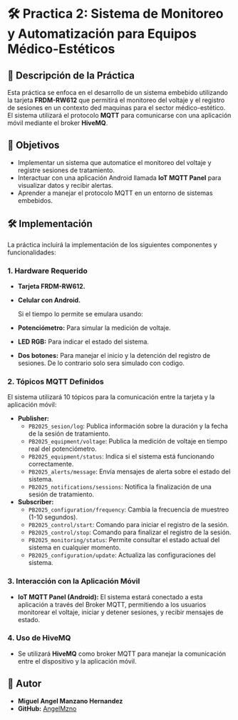 # 🛠️ Practica 2: Sistema de Monitoreo y Automatización para Equipos Médico-Estéticos

## 📌 Descripción de la Práctica
Esta práctica se enfoca en el desarrollo de un sistema embebido utilizando la tarjeta **FRDM-RW612** que permitirá el monitoreo del voltaje y el registro de sesiones en un contexto ded maquinas para el sector médico-estético. El sistema utilizará el protocolo **MQTT** para comunicarse con una aplicación móvil mediante el broker **HiveMQ**.

## 🎯 Objetivos
- Implementar un sistema que automatice el monitoreo del voltaje y registre sesiones de tratamiento.
- Interactuar con una aplicación Android llamada **IoT MQTT Panel** para visualizar datos y recibir alertas.
- Aprender a manejar el protocolo MQTT en un entorno de sistemas embebidos.

## 🛠️ Implementación
La práctica incluirá la implementación de los siguientes componentes y funcionalidades:

### 1. Hardware Requerido
- **Tarjeta FRDM-RW612.**
- **Celular con Android.**

  Si el tiempo lo permite se emulara usando:
- **Potenciómetro:** Para simular la medición de voltaje.
- **LED RGB:** Para indicar el estado del sistema.
- **Dos botones:** Para manejar el inicio y la detención del registro de sesiones.
De lo contrario solo sera simulado con codigo. 

### 2. Tópicos MQTT Definidos
El sistema utilizará 10 tópicos para la comunicación entre la tarjeta y la aplicación móvil:

- **Publisher:**
  - `PB2025_sesion/log`: Publica información sobre la duración y la fecha de la sesión de tratamiento.
  - `PB2025_equipment/voltage`:  Publica la medición de voltaje en tiempo real del potenciómetro.
  - `PB2025_equipment/status`: Indica si el sistema está funcionando correctamente.
  - `PB2025_alerts/message`: Envía mensajes de alerta sobre el estado del sistema.
  - `PB2025_notifications/sessions`:  Notifica la finalización de una sesión de tratamiento.
- **Subscriber:**
  - `PB2025_configuration/frequency`: Cambia la frecuencia de muestreo (1-10 segundos).
  - `PB2025_control/start`: Comando para iniciar el registro de la sesión.
  - `PB2025_control/stop`: Comando para finalizar el registro de la sesión.
  - `PB2025_monitoring/status`: Permite consultar el estado actual del sistema en cualquier momento.
  - `PB2025_configuration/update`: Actualiza las configuraciones del sistema.

### 3. Interacción con la Aplicación Móvil
- **IoT MQTT Panel (Android):** El sistema estará conectado a esta aplicación a través del Broker MQTT, permitiendo a los usuarios monitorear el voltaje, iniciar y detener sesiones, y recibir mensajes de estado.

### 4. Uso de HiveMQ
- Se utilizará **HiveMQ** como broker MQTT para manejar la comunicación entre el dispositivo y la aplicación móvil. 



## 👤 Autor
- **Miguel Angel Manzano Hernandez**
- **GitHub:** [AngelMzno](https://github.com/AngelMzno)
